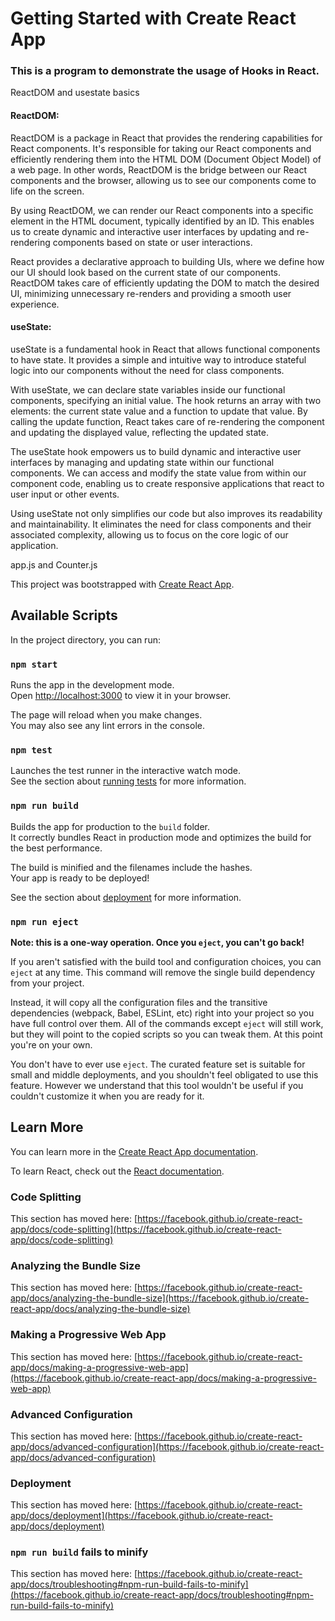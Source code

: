 # Getting Started with Create React App

### This is a program to demonstrate the usage of Hooks in React.

ReactDOM and usestate basics

#### ReactDOM:

ReactDOM is a package in React that provides the rendering capabilities for React components. It's responsible for taking our React components and efficiently rendering them into the HTML DOM (Document Object Model) of a web page. In other words, ReactDOM is the bridge between our React components and the browser, allowing us to see our components come to life on the screen.

By using ReactDOM, we can render our React components into a specific element in the HTML document, typically identified by an ID. This enables us to create dynamic and interactive user interfaces by updating and re-rendering components based on state or user interactions.

React provides a declarative approach to building UIs, where we define how our UI should look based on the current state of our components. ReactDOM takes care of efficiently updating the DOM to match the desired UI, minimizing unnecessary re-renders and providing a smooth user experience.

#### useState:

useState is a fundamental hook in React that allows functional components to have state. It provides a simple and intuitive way to introduce stateful logic into our components without the need for class components.

With useState, we can declare state variables inside our functional components, specifying an initial value. The hook returns an array with two elements: the current state value and a function to update that value. By calling the update function, React takes care of re-rendering the component and updating the displayed value, reflecting the updated state.

The useState hook empowers us to build dynamic and interactive user interfaces by managing and updating state within our functional components. We can access and modify the state value from within our component code, enabling us to create responsive applications that react to user input or other events.

Using useState not only simplifies our code but also improves its readability and maintainability. It eliminates the need for class components and their associated complexity, allowing us to focus on the core logic of our application.

app.js and Counter.js

This project was bootstrapped with [Create React App](https://github.com/facebook/create-react-app).

## Available Scripts

In the project directory, you can run:

### `npm start`

Runs the app in the development mode.\
Open [http://localhost:3000](http://localhost:3000) to view it in your browser.

The page will reload when you make changes.\
You may also see any lint errors in the console.

### `npm test`

Launches the test runner in the interactive watch mode.\
See the section about [running tests](https://facebook.github.io/create-react-app/docs/running-tests) for more information.

### `npm run build`

Builds the app for production to the `build` folder.\
It correctly bundles React in production mode and optimizes the build for the best performance.

The build is minified and the filenames include the hashes.\
Your app is ready to be deployed!

See the section about [deployment](https://facebook.github.io/create-react-app/docs/deployment) for more information.

### `npm run eject`

**Note: this is a one-way operation. Once you `eject`, you can't go back!**

If you aren't satisfied with the build tool and configuration choices, you can `eject` at any time. This command will remove the single build dependency from your project.

Instead, it will copy all the configuration files and the transitive dependencies (webpack, Babel, ESLint, etc) right into your project so you have full control over them. All of the commands except `eject` will still work, but they will point to the copied scripts so you can tweak them. At this point you're on your own.

You don't have to ever use `eject`. The curated feature set is suitable for small and middle deployments, and you shouldn't feel obligated to use this feature. However we understand that this tool wouldn't be useful if you couldn't customize it when you are ready for it.

## Learn More

You can learn more in the [Create React App documentation](https://facebook.github.io/create-react-app/docs/getting-started).

To learn React, check out the [React documentation](https://reactjs.org/).

### Code Splitting

This section has moved here: [https://facebook.github.io/create-react-app/docs/code-splitting](https://facebook.github.io/create-react-app/docs/code-splitting)

### Analyzing the Bundle Size

This section has moved here: [https://facebook.github.io/create-react-app/docs/analyzing-the-bundle-size](https://facebook.github.io/create-react-app/docs/analyzing-the-bundle-size)

### Making a Progressive Web App

This section has moved here: [https://facebook.github.io/create-react-app/docs/making-a-progressive-web-app](https://facebook.github.io/create-react-app/docs/making-a-progressive-web-app)

### Advanced Configuration

This section has moved here: [https://facebook.github.io/create-react-app/docs/advanced-configuration](https://facebook.github.io/create-react-app/docs/advanced-configuration)

### Deployment

This section has moved here: [https://facebook.github.io/create-react-app/docs/deployment](https://facebook.github.io/create-react-app/docs/deployment)

### `npm run build` fails to minify

This section has moved here: [https://facebook.github.io/create-react-app/docs/troubleshooting#npm-run-build-fails-to-minify](https://facebook.github.io/create-react-app/docs/troubleshooting#npm-run-build-fails-to-minify)
